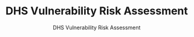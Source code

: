 ---
layout: resources-landing
title: "DHS Vulnerability Risk Assessment"
subtitle: "DHS Vulnerability Risk Assessment"
doc-link: ../assets/files/Panel1_DHS-Vulnerabilitiy-Risk-Assessment-1.docm
filters: federal-financial-assistance uniform-guidance-2-cfr-200 training 2016
fiscal_year: 2016
---